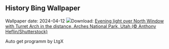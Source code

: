 ## History Bing Wallpaper
Wallpaper date: 2024-04-12
![](https://www.bing.com/th?id=OHR.SunsetArchesNP_EN-IN6303798919_UHD.jpg&w=1000)Download: [Evening light over North Window with Turret Arch in the distance, Arches National Park, Utah (© Anthony Heflin/Shutterstock)](https://www.bing.com/th?id=OHR.SunsetArchesNP_EN-IN6303798919_UHD.jpg)

Auto get programm by LtgX
